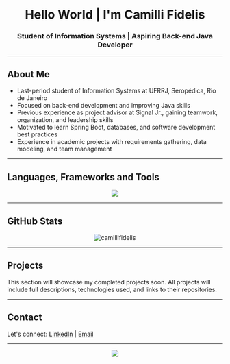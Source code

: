 <h1 align="center">
 Hello World | I'm Camilli Fidelis
</h1>

<h3 align="center">
    Student of Information Systems | Aspiring Back-end Java Developer
</h3>

---

## About Me
- Last-period student of Information Systems at UFRRJ, Seropédica, Rio de Janeiro
- Focused on back-end development and improving Java skills
- Previous experience as project advisor at Signal Jr., gaining teamwork, organization, and leadership skills
- Motivated to learn Spring Boot, databases, and software development best practices
- Experience in academic projects with requirements gathering, data modeling, and team management

---

## Languages, Frameworks and Tools
<p align="center">
  <img src="https://skillicons.dev/icons?i=git,github,java,aws,docker,python,mysql" />
</p>

---

## GitHub Stats
<p align="center">
  <img src="https://github-readme-stats.vercel.app/api/top-langs?username=camillifidelis&show_icons=true&title_color=831843&text_color=050505&bg_color=fbcfe8&hide_border=true&locale=en&layout=compact" alt="camillifidelis" />
</p>

---

## Projects
This section will showcase my completed projects soon. All projects will include full descriptions, technologies used, and links to their repositories.

---

## Contact
Let's connect: [LinkedIn](https://www.linkedin.com/in/camilli-fidelis-40287b228/) | [Email](mailto:cfidelisg@gmail.com)

---

<p align="center">
  <img src="https://visitcount.itsvg.in/api?id=camillifidelis&label=Profile%20Views&color=10&icon=3&pretty=false" />
</p>
